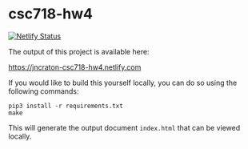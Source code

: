 csc718-hw4
==========

[![Netlify Status](https://api.netlify.com/api/v1/badges/46c24825-dfea-4c97-918c-43ca5d3adddc/deploy-status)](https://app.netlify.com/sites/jncraton-csc718-hw4/deploys)

The output of this project is available here:

https://jncraton-csc718-hw4.netlify.com

If you would like to build this yourself locally, you can do so using the following commands:

    pip3 install -r requirements.txt
    make

This will generate the output document `index.html` that can be viewed locally.

